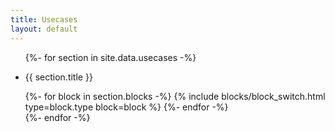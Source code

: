 ```yaml
---
title: Usecases
layout: default
---
```

<div class="pt2">

  <ul class="list-reset">
    {%- for section in site.data.usecases -%}
      <li class="clearfix founders-grotesk color-gray pb3" data-section id="{{ section.target_id }}">
        <div class="col col-3">
          <p class="font-size-xs uppercase color-gray">
            {{ section.title }}
          </p>
        </div>
        <div class="col col-9">
          {%- for block in section.blocks -%}
              {% include blocks/block_switch.html type=block.type block=block %}
          {%- endfor -%}
        </div>
      </li>
    {%- endfor -%}
  </ul>

</div>
